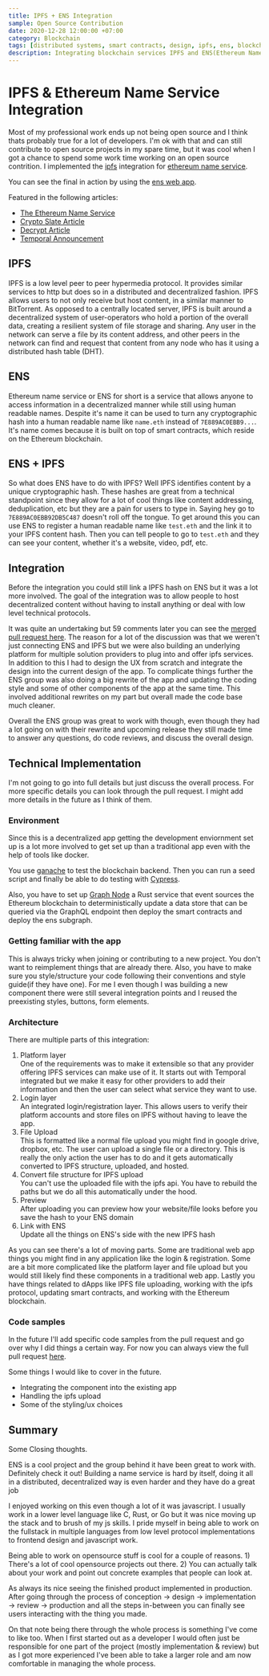 ```yaml
--- 
title: IPFS + ENS Integration
sample: Open Source Contribution
date: 2020-12-28 12:00:00 +07:00
category: Blockchain
tags: [distributed systems, smart contracts, design, ipfs, ens, blockchain, app, ethereum, open source]
description: Integrating blockchain services IPFS and ENS(Ethereum Name Service). The process of working on a large pull request in a big open source project. 
---
```


# IPFS & Ethereum Name Service Integration
Most of my professional work ends up not being open source and I think thats probably true for a lot of developers. I'm ok with that and can still contribute to open source projects in my spare time, but it was cool when I got a chance to spend some work time working on an open source contrition. I implemented the [ipfs](https://www.ipfs.io) integration for [ethereum name service](https://ens.domains).

You can see the final in action by using the [ens web app](https://ens.domains).

Featured in the following articles:
- [The Ethereum Name Service](https://medium.com/the-ethereum-name-service/upload-to-ipfs-directly-from-the-ens-manager-with-new-tool-ac055db5d2fe) 
- [Crypto Slate Article](https://cryptoslate.com/temporal-and-ens-now-make-launching-a-decentralized-website-easier-than-ever/)
- [Decrypt Article](https://decrypt.co/26246/ens-unveils-easier-way-to-build-decentralized-websites-on-ethereum)
- [Temporal Announcement](https://medium.com/temporal-cloud/temporal-ens-launch-a-decentralized-website-in-3-clicks-from-the-ens-manager-cb7012bae8fc)

## IPFS 
IPFS is a low level peer to peer hypermedia protocol. It provides similar services to http but does so in a distributed and decentralized fashion. IPFS allows users to not only receive but host content, in a similar manner to BitTorrent. As opposed to a centrally located server, IPFS is built around a decentralized system of user-operators who hold a portion of the overall data, creating a resilient system of file storage and sharing. Any user in the network can serve a file by its content address, and other peers in the network can find and request that content from any node who has it using a distributed hash table (DHT).

## ENS
Ethereum name service or ENS for short is a service that allows anyone to access information in a decentralized manner while still using human readable names. Despite it's name it can be used to turn any cryptographic hash into a human readable name like `name.eth` instead of `7E889AC0EBB9...`. It's name comes because it is built on top of smart contracts, which reside on the Ethereum blockchain. 

## ENS + IPFS
So what does ENS have to do with IPFS? Well IPFS identifies content by a unique cryptographic hash. These hashes are great from a technical standpoint since they allow for a lot of cool things like content addressing, deduplication, etc but they are a pain for users to type in. Saying hey go to `7E889AC0EBB92DB5C487` doesn't roll off the tongue. To get around this you can use ENS to register a human readable name like `test.eth` and the link it to your IPFS content hash. Then you can tell people to go to `test.eth` and they can see your content, whether it's a website, video, pdf, etc.

## Integration
Before the integration you could still link a IPFS hash on ENS but it was a lot more involved. The goal of the integration was to allow people to host decentralized content without having to install anything or deal with low level technical protocols.

It was quite an undertaking but 59 comments later you can see the [merged pull request here](https://github.com/ensdomains/ens-app/pull/581). The reason for a lot of the discussion was that we weren't just connecting ENS and IPFS but we were also building an underlying platform for multiple solution providers to plug into and offer ipfs services. In addition to this I had to design the UX from scratch and integrate the design into the current design of the app. To complicate things further the ENS group was also doing a big rewrite of the app and updating the coding style and some of other components of the app at the same time. This involved additional rewrites on my part but overall made the code base much cleaner.

Overall the ENS group was great to work with though, even though they had a lot going on with their rewrite and upcoming release they still made time to answer any questions, do code reviews, and discuss the overall design.

## Technical Implementation
I'm not going to go into full details but just discuss the overall process. For more specific details you can look through the pull request. I might add more details in the future as I think of them.

### Environment
Since this is a decentralized app getting the development enviornment set up is a lot more involved to get set up than a traditional app even with the help of tools like docker.

You use [ganache](https://github.com/trufflesuite/ganache-cli) to test the blockchain backend. Then you can run a seed script and finally be able to do testing with [Cypress](https://www.cypress.io/).

Also, you have to set up [Graph Node](https://github.com/graphprotocol/graph-node) a Rust service that event sources the Ethereum blockchain to deterministically update a data store that can be queried via the GraphQL endpoint then deploy the smart contracts and deploy the ens subgraph.

### Getting familiar with the app
This is always tricky when joining or contributing to a new project. You don't want to reimplement things that are already there. Also, you have to make sure you style/structure your code following their conventions and style guide(if they have one). For me I even though I was building a new component there were still several integration points and I reused the preexisting styles, buttons, form elements.

### Architecture
There are multiple parts of this integration:
1. Platform layer   
One of the requirements was to make it extensible so that any provider offering IPFS services can make use of it. It starts out with Temporal integrated but we make it easy for other providers to add their information and then the user can select what service they want to use.
2. Login layer   
An integrated login/registration layer. This allows users to verify their platform accounts and store files on IPFS without having to leave the app.
3. File Upload   
This is formatted like a normal file upload you might find in google drive, dropbox, etc. The user can upload a single file or a directory. This is really the only action the user has to do and it gets automatically converted to IPFS structure, uploaded, and hosted. 
4. Convert file structure for IPFS upload   
You can't use the uploaded file with the ipfs api. You have to rebuild the paths but we do all this automatically under the hood.
5. Preview   
After uploading you can preview how your website/file looks before you save the hash to your ENS domain
6. Link with ENS   
Update all the things on ENS's side with the new IPFS hash

As you can see there's a lot of moving parts. Some are traditional web app things you might find in any application like the login & registration. Some are a bit more complicated like the platform layer and file upload but you would still likely find these components in a traditional web app. Lastly you have things related to dApps like IPFS file uploading, working with the ipfs protocol, updating smart contracts, and working with the Ethereum blockchain. 

### Code samples
In the future I'll add specific code samples from the pull request and go over why I did things a certain way. For now you can always view the full pull request [here](https://github.com/ensdomains/ens-app/pull/581).

Some things I would like to cover in the future.
- Integrating the component into the existing app
- Handling the ipfs upload
- Some of the styling/ux choices

## Summary
Some Closing thoughts. 

ENS is a cool project and the group behind it have been great to work with. Definitely check it out! Building a name service is hard by itself, doing it all in a distributed, decentralized way is even harder and they have do a great job

I enjoyed working on this even though a lot of it was javascript. I usually work in a lower level language like C, Rust, or Go but it was nice moving up the stack and to brush of my js skills. I pride myself in being able to work on the fullstack in multiple languages from low level protocol implementations to frontend design and javascript work.

Being able to work on opensource stuff is cool for a couple of reasons. 1) There's a lot of cool opensource projects out there. 2) You can actually talk about your work and point out concrete examples that people can look at.

As always its nice seeing the finished product implemented in production. After going through the process of conception -> design -> implementation -> review -> production and all the steps in-between you can finally see users interacting with the thing you made. 

On that note being there through the whole process is something I've come to like too. When I first started out as a developer I would often just be responsible for one part of the project (mostly implementation & review) but as I got more experienced I've been able to take a larger role and am now comfortable in managing the whole process.

